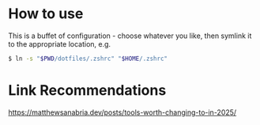 # How to use
This is a buffet of configuration - choose whatever you like,
then symlink it to the appropriate location, e.g.

```bash
$ ln -s "$PWD/dotfiles/.zshrc" "$HOME/.zshrc"
```

# Link Recommendations
https://matthewsanabria.dev/posts/tools-worth-changing-to-in-2025/
